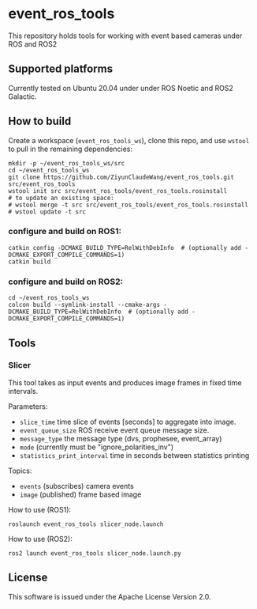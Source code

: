 # event_ros_tools

This repository holds tools for working with event based cameras under
ROS and ROS2

## Supported platforms

Currently tested on Ubuntu 20.04 under under ROS Noetic and ROS2 Galactic.


## How to build
Create a workspace (``event_ros_tools_ws``), clone this repo, and use ``wstool``
to pull in the remaining dependencies:

```
mkdir -p ~/event_ros_tools_ws/src
cd ~/event_ros_tools_ws
git clone https://github.com/ZiyunClaudeWang/event_ros_tools.git src/event_ros_tools
wstool init src src/event_ros_tools/event_ros_tools.rosinstall
# to update an existing space:
# wstool merge -t src src/event_ros_tools/event_ros_tools.rosinstall
# wstool update -t src
```

### configure and build on ROS1:

```
catkin config -DCMAKE_BUILD_TYPE=RelWithDebInfo  # (optionally add -DCMAKE_EXPORT_COMPILE_COMMANDS=1)
catkin build
```

### configure and build on ROS2:

```
cd ~/event_ros_tools_ws
colcon build --symlink-install --cmake-args -DCMAKE_BUILD_TYPE=RelWithDebInfo  # (optionally add -DCMAKE_EXPORT_COMPILE_COMMANDS=1)
```

## Tools

### Slicer

This tool takes as input events and produces image frames in fixed
time intervals.

Parameters:

- ``slice_time`` time slice of events [seconds] to aggregate into image.
- ``event_queue_size`` ROS receive event queue message size.
- ``message_type`` the message type (dvs, prophesee, event_array)
- ``mode`` (currently must be "ignore_polarities_inv")
- ``statistics_print_interval`` time in seconds between statistics
    printing

Topics:
- ``events`` (subscribes) camera events
- ``image`` (published) frame based image


How to use (ROS1):
```
roslaunch event_ros_tools slicer_node.launch
```

How to use (ROS2):
```
ros2 launch event_ros_tools slicer_node.launch.py
```

## License

This software is issued under the Apache License Version 2.0.
